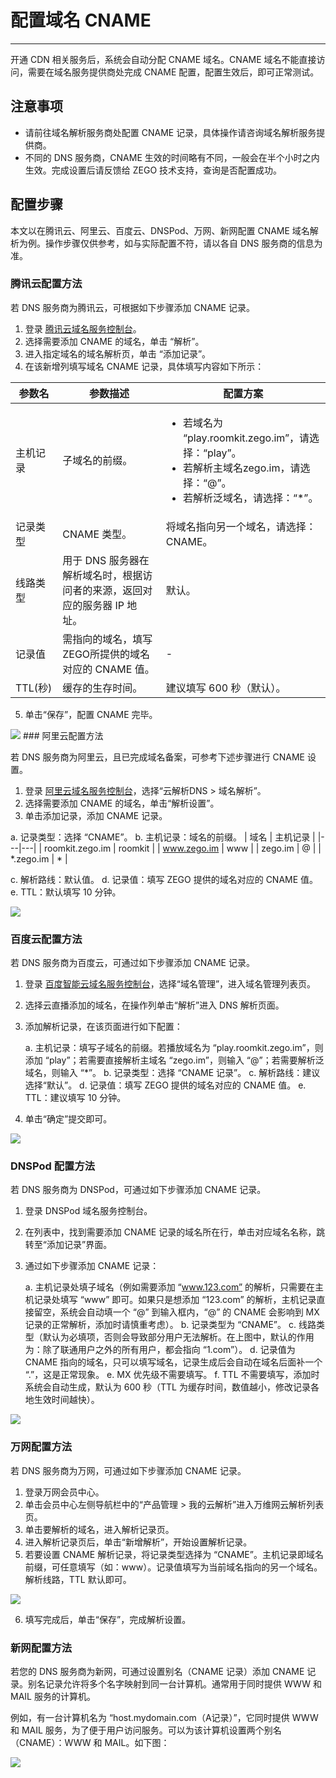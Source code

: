 # 配置域名 CNAME
---
开通 CDN 相关服务后，系统会自动分配 CNAME 域名。CNAME 域名不能直接访问，需要在域名服务提供商处完成 CNAME 配置，配置生效后，即可正常测试。

## 注意事项
- 请前往域名解析服务商处配置 CNAME 记录，具体操作请咨询域名解析服务提供商。
- 不同的 DNS 服务商，CNAME 生效的时间略有不同，一般会在半个小时之内生效。完成设置后请反馈给 ZEGO 技术支持，查询是否配置成功。


## 配置步骤

本文以在腾讯云、阿里云、百度云、DNSPod、万网、新网配置 CNAME 域名解析为例。操作步骤仅供参考，如与实际配置不符，请以各自 DNS 服务商的信息为准。

### 腾讯云配置方法

若 DNS 服务商为腾讯云，可根据如下步骤添加 CNAME 记录。
1. 登录 [腾讯云域名服务控制台](https://console.cloud.tencent.com/cns)。
2. 选择需要添加 CNAME 的域名，单击 “解析”。
3. 进入指定域名的域名解析页，单击 “添加记录”。
4. 在该新增列填写域名 CNAME 记录，具体填写内容如下所示：

 | 参数名 | 参数描述 | 配置方案 |
|---|-----|-----|
| 主机记录 | 子域名的前缀。 | <ul><li>若域名为 “play.roomkit.zego.im”，请选择：“play”。</li><li>若解析主域名zego.im，请选择：“@”。</li><li>若解析泛域名，请选择：“\*”。</li></ul> |
| 记录类型 | CNAME 类型。 | 将域名指向另一个域名，请选择：CNAME。 |
| 线路类型 | 用于 DNS 服务器在解析域名时，根据访问者的来源，返回对应的服务器 IP 地址。 | 默认。|
| 记录值 | 需指向的域名，填写ZEGO所提供的域名对应的 CNAME 值。 | - |
| TTL(秒) | 缓存的生存时间。 | 建议填写 600 秒（默认）。 |

5. 单击“保存”，配置 CNAME 完毕。
<Frame width="auto" height="auto" >
  <img src="https://doc-media.zego.im/sdk-doc/Pics/Consle/Permissions/Tencent_cname.png" />
</Frame>
### 阿里云配置方法

若 DNS 服务商为阿里云，且已完成域名备案，可参考下述步骤进行 CNAME 设置。
1. 登录 [阿里云域名服务控制台](https://dns.console.aliyun.com)，选择“云解析DNS > 域名解析”。
2. 选择需要添加 CNAME 的域名，单击“解析设置”。
3. 单击添加记录，添加 CNAME 记录。

  a. 记录类型：选择 “CNAME”。
  b. 主机记录：域名的前缀。
| 域名 | 主机记录 |
|---|---|
| roomkit.zego.im | roomkit |
| www.zego.im | www |
| zego.im | @ |
| *.zego.im | * |

  c. 解析路线：默认值。
  d. 记录值：填写 ZEGO 提供的域名对应的 CNAME 值。
  e. TTL：默认填写 10 分钟。
  <Frame width="auto" height="auto" >
  <img src="https://doc-media.zego.im/sdk-doc/Pics/Consle/Permissions/AliCloud_cname.png" />
  </Frame>

### 百度云配置方法

若 DNS 服务商为百度云，可通过如下步骤添加 CNAME 记录。
1. 登录 [百度智能云域名服务控制台](https://console.bce.baidu.com/dns/#/dns/manage/list)，选择“域名管理”，进入域名管理列表页。
2. 选择云直播添加的域名，在操作列单击“解析”进入 DNS 解析页面。
3. 添加解析记录，在该页面进行如下配置：

    a. 主机记录：填写子域名的前缀。若播放域名为 “play.roomkit.zego.im”，则添加 “play”；若需要直接解析主域名 “zego.im”，则输入 “@”；若需要解析泛域名，则输入 “\*”。
    b. 记录类型：选择 “CNAME 记录”。
    c. 解析路线：建议选择“默认”。
    d. 记录值：填写 ZEGO 提供的域名对应的 CNAME 值。
    e. TTL：建议填写 10 分钟。

4. 单击“确定”提交即可。
 <Frame width="auto" height="auto" >
  <img src="https://doc-media.zego.im/sdk-doc/Pics/Consle/Permissions/BaiduCloud_cname.png" />
  </Frame>

### DNSPod 配置方法

若 DNS 服务商为 DNSPod，可通过如下步骤添加 CNAME 记录。
1. 登录 DNSPod 域名服务控制台。
2. 在列表中，找到需要添加 CNAME 记录的域名所在行，单击对应域名名称，跳转至“添加记录”界面。
3. 通过如下步骤添加 CNAME 记录：

   a. 主机记录处填子域名（例如需要添加 “www.123.com” 的解析，只需要在主机记录处填写 “www” 即可。如果只是想添加 “123.com” 的解析，主机记录直接留空，系统会自动填一个 “@” 到输入框内，“@” 的 CNAME 会影响到 MX 记录的正常解析，添加时请慎重考虑）。
   b. 记录类型为 “CNAME”。
   c. 线路类型（默认为必填项，否则会导致部分用户无法解析。在上图中，默认的作用为：除了联通用户之外的所有用户，都会指向 “1.com”）。
   d. 记录值为 CNAME 指向的域名，只可以填写域名，记录生成后会自动在域名后面补一个 “.”，这是正常现象。
   e. MX 优先级不需要填写。
   f. TTL 不需要填写，添加时系统会自动生成，默认为 600 秒（TTL 为缓存时间，数值越小，修改记录各地生效时间越快）。
 <Frame width="auto" height="auto" >
  <img src="https://doc-media.zego.im/sdk-doc/Pics/Consle/Permissions/DNSPod_cname.png" />
  </Frame>

### 万网配置方法

若 DNS 服务商为万网，可通过如下步骤添加 CNAME 记录。
1. 登录万网会员中心。
2. 单击会员中心左侧导航栏中的“产品管理 > 我的云解析”进入万维网云解析列表页。
3. 单击要解析的域名，进入解析记录页。
4. 进入解析记录页后，单击“新增解析”，开始设置解析记录。
5. 若要设置 CNAME 解析记录，将记录类型选择为 “CNAME”。主机记录即域名前缀，可任意填写（如：www）。记录值填写为当前域名指向的另一个域名。解析线路，TTL 默认即可。
 <Frame width="auto" height="auto" >
  <img src="https://doc-media.zego.im/sdk-doc/Pics/Consle/Permissions/Wan_cname.png" />
  </Frame>

6. 填写完成后，单击“保存”，完成解析设置。


### 新网配置方法

若您的 DNS 服务商为新网，可通过设置别名（CNAME 记录）添加 CNAME 记录。别名记录允许将多个名字映射到同一台计算机。通常用于同时提供 WWW 和 MAIL 服务的计算机。

例如，有一台计算机名为 “host.mydomain.com（A记录）”，它同时提供 WWW 和 MAIL 服务，为了便于用户访问服务。可以为该计算机设置两个别名（CNAME）：WWW 和 MAIL。如下图：

  <Frame width="auto" height="auto" >
  <img src="https://doc-media.zego.im/sdk-doc/Pics/Consle/Permissions/Xin_cname.png" />
  </Frame>

